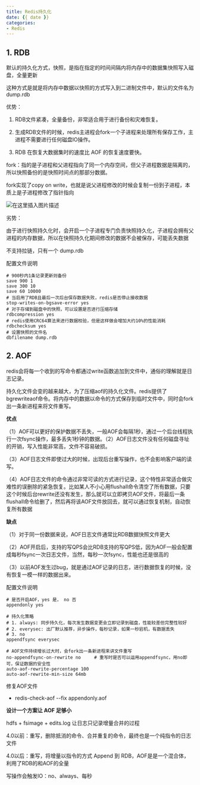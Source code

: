 ```yaml
---
title: Redis持久化
date: {{ date }}
categories:
- Redis
---
```


## 1. RDB

默认的持久化方式，快照，是指在指定的时间间隔内将内存中的数据集快照写入磁盘，全量更新

这种方式是就是将内存中数据以快照的方式写入到二进制文件中，默认的文件名为dump.rdb

优势：

1. RDB文件紧凑，全量备份，非常适合用于进行备份和灾难恢复。

2. 生成RDB文件的时候，redis主进程会fork一个子进程来处理所有保存工作，主进程不需要进行任何磁盘IO操作。

3. RDB 在恢复大数据集时的速度比 AOF 的恢复速度要快。

fork：指的是子进程和父进程指向了同一个内存空间，但父子进程数据是隔离的，所以快照备份的是快照时间点的那部分数据。

fork实现了copy on write，也就是说父进程修改的时候会复制一份到子进程，本质上是子进程修改了指针指向

![在这里插入图片描述](https://img-blog.csdnimg.cn/20210127185350887.png?x-oss-process=image/watermark,type_ZmFuZ3poZW5naGVpdGk,shadow_10,text_aHR0cHM6Ly9ibG9nLmNzZG4ubmV0L3dlaXhpbl80MjEwMzAyNg==,size_16,color_FFFFFF,t_70)

劣势：

由于进行快照持久化时，会开启一个子进程专门负责快照持久化，子进程会拥有父进程的内存数据，所以在快照持久化期间修改的数据不会被保存，可能丢失数据

不支持拉链，只有一个 dump.rdb

配置文件说明

```
# 900秒内1条记录更新则备份
save 900 1
save 300 10
save 60 10000
# 当启用了RDB且最后一次后台保存数据失败，redis是否停止接收数据
stop-writes-on-bgsave-error yes
# 对于存储到磁盘中的快照，可以设置是否进行压缩存储
rdbcompression yes
# redis使用CRC64算法来进行数据校验，但是这样做会增加大约10%的性能消耗
rdbchecksum yes
# 设置快照的文件名
dbfilename dump.rdb
```

## 2. AOF

redis会将每一个收到的写命令都通过write函数追加到文件中，通俗的理解就是日志记录。

持久化文件会变的越来越大，为了压缩aof的持久化文件。redis提供了bgrewriteaof命令。将内存中的数据以命令的方式保存到临时文件中，同时会fork出一条新进程来将文件重写。

**优点**

（1）AOF可以更好的保护数据不丢失，一般AOF会每隔1秒，通过一个后台线程执行一次fsync操作，最多丢失1秒钟的数据。（2）AOF日志文件没有任何磁盘寻址的开销，写入性能非常高，文件不容易破损。

（3）AOF日志文件即使过大的时候，出现后台重写操作，也不会影响客户端的读写。

（4）AOF日志文件的命令通过非常可读的方式进行记录，这个特性非常适合做灾难性的误删除的紧急恢复。比如某人不小心用flushall命令清空了所有数据，只要这个时候后台rewrite还没有发生，那么就可以立即拷贝AOF文件，将最后一条flushall命令给删了，然后再将该AOF文件放回去，就可以通过恢复机制，自动恢复所有数据

**缺点**

（1）对于同一份数据来说，AOF日志文件通常比RDB数据快照文件更大

（2）AOF开启后，支持的写QPS会比RDB支持的写QPS低，因为AOF一般会配置成每秒fsync一次日志文件，当然，每秒一次fsync，性能也还是很高的

（3）以前AOF发生过bug，就是通过AOF记录的日志，进行数据恢复的时候，没有恢复一模一样的数据出来。

配置文件说明

```
# 是否开启AOF，yes 是， no 否
appendonly yes

# 持久化策略
# 1. always: 同步持久化，每次发生数据变更会立即记录到磁盘，性能较差但完整性较好
# 2. everysec: 出厂默认推荐，异步操作，每秒记录，如果一秒宕机，有数据丢失
# 3. no
appendfsync everysec

# AOF文件持续增长过大时，会fork出一条新进程来讲文件重写
no-appendfsync-on-rewrite no	 # 重写时是否可以运用appendfsync，用no即可，保证数据的安全性
auto-aof-rewrite-percentage 100
auto-aof-rewrite-min-size 64mb
```
修复AOF文件

- redis-check-aof --fix appendonly.aof

**设计一个方案让 AOF 足够小**

hdfs + fsimage + edits.log 让日志只记录增量合并的过程

4.0以前：重写，删除抵消的命令、合并重复的命令，最终也是一个纯指令的日志文件

4.0以后：重写，将增量以指令的方式 Append 到 RDB，AOF是是一个混合体，利用了RDB的和AOF的全量



写操作会触发IO：no、always、每秒

